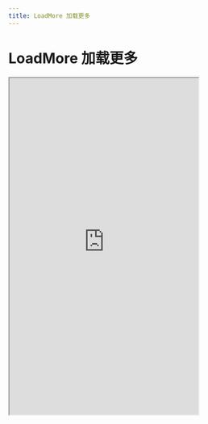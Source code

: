 ```yaml
---
title: LoadMore 加载更多
---
```


# LoadMore 加载更多

<iframe src="https://cfg-design.github.io/cfgd-uniapp3/#/pages/loadMore/index" style="width: 375px; height: 667px" />

# 待写
